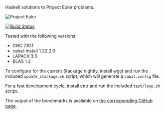 Haskell solutions to Project Euler problems.

![Project Euler](https://projecteuler.net/profile/whittle.png)

[![Build Status](https://travis-ci.org/whittle/euler.svg?branch=master)](https://travis-ci.org/whittle/euler)

Tested with the following versions:
  * GHC 7.10.1
  * cabal-install 1.22.2.0
  * LAPACK 3.5
  * BLAS 1.2

To configure for the current Stackage nightly, install
[wget](https://www.gnu.org/software/wget/) and run the included
`update_stackage.sh` script, which will generate a `cabal.config`
file.

For a fast development cycle, install [entr](http://entrproject.org/)
and run the included `test/loop.sh` script.

The output of the benchmarks is available on [the corresponding GitHub
page](http://whittle.github.io/euler/benchmarks.html).
